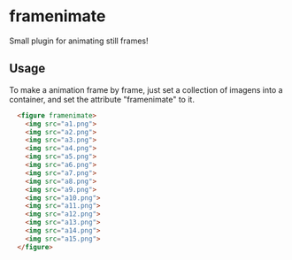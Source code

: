 # framenimate
Small plugin for animating still frames!

## Usage
To make a animation frame by frame, just set a collection of imagens into a container, and set the attribute "framenimate" to it.

```html
  <figure framenimate>
    <img src="a1.png">
    <img src="a2.png">
    <img src="a3.png">
    <img src="a4.png">
    <img src="a5.png">
    <img src="a6.png">
    <img src="a7.png">
    <img src="a8.png">
    <img src="a9.png">
    <img src="a10.png">
    <img src="a11.png">
    <img src="a12.png">
    <img src="a13.png">
    <img src="a14.png">
    <img src="a15.png">
  </figure>
```
